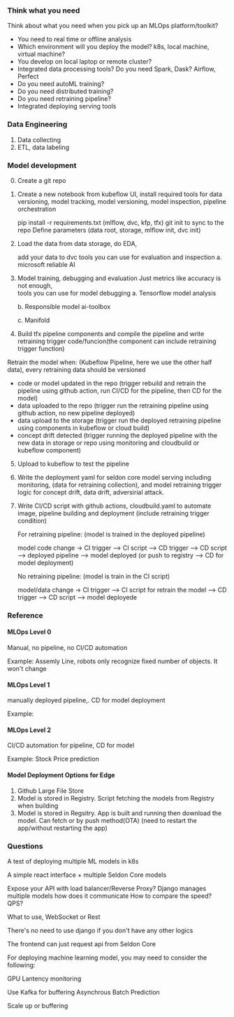### Think what you need

Think about what you need when you pick up an MLOps platform/toolkit?
* You need to real time or offline analysis
* Which environment will you deploy the model? k8s, local machine, virtual machine?
* You develop on local laptop or remote cluster?
* Integrated data processing tools? Do you need Spark, Dask? Airflow, Perfect
* Do you need autoML training?
* Do you need distributed training?
* Do you need retraining pipeline?
* Integrated deploying serving tools

### Data Engineering

1. Data collecting
2. ETL, data labeling

### Model development

0. Create a git repo

1. Create a new notebook from kubeflow UI, install required tools for data versioning, model tracking, model versioning, model inspection, pipeline orchestration

    pip install -r requirements.txt (mlflow, dvc, kfp, tfx)
    git init to sync to the repo
    Define parameters (data root, storage, mlflow init, dvc init)

2. Load the data from data storage, do EDA, 
    
    add your data to dvc
    tools you can use for evaluation and inspection
    a. microsoft reliable AI 
    
3. Model training, debugging and evaluation
   Just metrics like accuracy is not enough,  
   tools you can use for model debugging
   a. Tensorflow model analysis
   
   b. Responsible model ai-toolbox
   
   c. Manifold
   
4. Build tfx pipeline components and compile the pipeline and write retraining trigger code/funcion(the component can include retraining trigger function)

Retrain the model when: (Kubeflow Pipeline, here we use the other half data), every retraining data should be versioned
 * code or model updated in the repo (trigger rebuild and retrain the pipeline using github action, run CI/CD for the pipeline, then CD for the model)
 * data uploaded to the repo (trigger run the retraining pipeline using github action, no new pipeline deployed)
 * data upload to the storage (trigger run the deployed retraining pipeline using components in kubeflow or cloud build)
 * concept drift detected (trigger running the deployed pipeline with the new data in storage or repo using monitoring and cloudbuild or kubeflow component)

5. Upload to kubeflow to test the pipeline

6. Write the deployment yaml for seldon core model serving including monitoring, (data for retraining collection), and model retraining trigger logic for concept drift, data drift, adversirial attack. 

7. Write CI/CD script with github actions, cloudbuild.yaml to automate image, pipeline building and deployment (include retraining trigger condition)

    For retraining pipeline: (model is trained in the deployed pipeline)
    
    model code change -> CI trigger --> CI script --> CD trigger --> CD script --> deployed pipeline --> model deployed (or push to registry --> CD for model deployment)
    
    No retraining pipeline: (model is train in the CI script)
    
    model/data change -> CI trigger --> CI script for retrain the model --> CD trigger --> CD script --> model deployede


### Reference

#### MLOps Level 0

Manual, no pipeline, no CI/CD automation

Example: Assemly Line, robots only recognize fixed number of objects. It won't change 

#### MLOps Level 1

 manually deployed pipeline,. CD for model deployment

Example: 

#### MLOps Level 2

CI/CD automation for pipeline, CD for model

Example: Stock Price prediction

#### Model Deployment Options for Edge

1. Github Large File Store
2. Model is stored in Registry. Script fetching the models from Registry when building 
3. Model is stored in Regsitry. App is built and running then download the model. Can fetch or by push method(OTA) 
   (need to restart the app/without restarting the app)

### Questions

A test of deploying multiple ML models in k8s

A simple react interface + multiple Seldon Core models

Expose your API with load balancer/Reverse Proxy? Django manages multiple models how does it communicate How to compare the speed? QPS?

What to use, WebSocket or Rest

There's no need to use django if you don't have any other logics

The frontend can just request api from Seldon Core

For deploying machine learning model, you may need to consider the following:

GPU Lantency monitoring

Use Kafka for buffering Asynchrous Batch Prediction

Scale up or buffering
